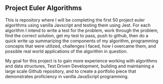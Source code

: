 ## Project Euler Algorithms 
This is repository where I will be completing the first 50 project euler algorithms using vanilla Javscript and testing them using Jest. For each algorithm I intend to write a test for the problem, work through the problem, find the correct solution, get my test to pass, push to github, then do a quick write up summarizing the components of my algorithm, programming concepts that were utilized, challenges I faced, how I overcame them, and possible real world applications of the algorithm in question. 

My goal for this project is to gain more experience working with algorithms and data structures, Test Driven Development, building and maintaining a large scale Github repository, and to create a portfolio piece that demonstrates proficiency in vanilla JavaScript programming.


